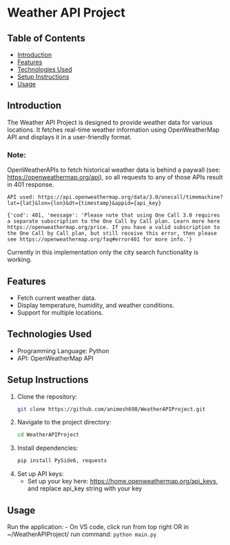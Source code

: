 # Weather API Project

## Table of Contents
- [Introduction](#introduction)
- [Features](#features)
- [Technologies Used](#technologies-used)
- [Setup Instructions](#setup-instructions)
- [Usage](#usage)


## Introduction
The Weather API Project is designed to provide weather data for various locations. It fetches real-time weather information using OpenWeatherMap API and displays it in a user-friendly format. 

### Note: 
OpenWeatherAPIs to fetch historical weather data is behind a paywall (see: https://openweathermap.org/api), so all requests to any of those APIs result in 401 response. 
    
    API used: https://api.openweathermap.org/data/3.0/onecall/timemachine?lat={lat}&lon={lon}&dt={timestamp}&appid={api_key}
    
    {'cod': 401, 'message': 'Please note that using One Call 3.0 requires a separate subscription to the One Call by Call plan. Learn more here https://openweathermap.org/price. If you have a valid subscription to the One Call by Call plan, but still receive this error, then please see https://openweathermap.org/faq#error401 for more info.'}
    

Currently in this implementation only the city search functionality is working. 



## Features
- Fetch current weather data.
- Display temperature, humidity, and weather conditions.
- Support for multiple locations.

## Technologies Used
- Programming Language: Python
- API: OpenWeatherMap API

## Setup Instructions
1. Clone the repository:
    ```bash
    git clone https://github.com/animesh698/WeatherAPIProject.git
    ```
2. Navigate to the project directory:
    ```bash
    cd WeatherAPIProject
    ```
3. Install dependencies:
    ```bash
    pip install PySide6, requests
    ```
4. Set up API keys:
    - Set up your key here: https://home.openweathermap.org/api_keys, and replace api_key string with your key

## Usage
Run the application:
    - On VS code, click run from top right OR in ~/WeatherAPIProject/ run command:
    ```
    python main.py
    ```


   
